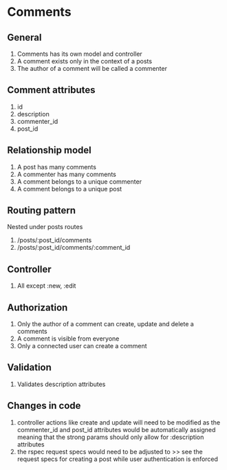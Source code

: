 # Comments

## General
1. Comments has its own model and controller
2. A comment exists only in the context of a posts
3. The author of a comment will be called a commenter

## Comment attributes
1. id
2. description
3. commenter_id
4. post_id

## Relationship model
1. A post has many comments
2. A commenter has many comments
3. A comment belongs to a unique commenter
4. A comment belongs to a unique post

## Routing pattern
Nested under posts routes
1. /posts/:post_id/comments
2. /posts/:post_id/comments/:comment_id

## Controller
1. All except :new, :edit

## Authorization
1. Only the author of a comment can create, update and delete a comments
2. A comment is visible from everyone
3. Only a connected user can create a comment

## Validation
1. Validates description attributes

## Changes in code
1. controller actions like create and update will need to be modified as the commenter_id and post_id attributes would be automatically assigned meaning that the strong params should only allow for :description attributes
2. the rspec request specs would need to be adjusted to >> see the request specs for creating a post while user authentication is enforced
